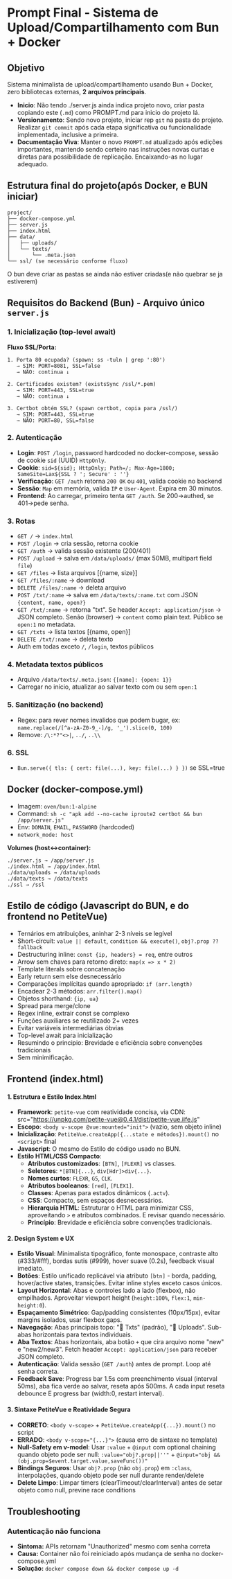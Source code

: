 # Prompt Final - Sistema de Upload/Compartilhamento com Bun + Docker

## Objetivo
Sistema minimalista de upload/compartilhamento usando Bun + Docker, zero bibliotecas externas, **2 arquivos principais**.

- **Inicio**: Não tendo ./server.js ainda indica projeto novo, criar pasta copiando este (`.md`) como PROMPT.md para inicio do projeto lá.
- **Versionamento**: Sendo novo projeto, iniciar rep `git` na pasta do projeto. Realizar `git commit` após cada etapa significativa ou funcionalidade implementada, inclusive a primeira.
- **Documentação Viva**: Manter o novo `PROMPT.md` atualizado após edições importantes, mantendo sendo certeiro nas instruções novas curtas e diretas para possibilidade de replicação. Encaixando-as no lugar adequado.

## Estrutura final do projeto(após Docker, e BUN iniciar)
```
project/
├── docker-compose.yml
├── server.js
├── index.html
├── data/
│   ├── uploads/
│   └── texts/
│       └── .meta.json
└── ssl/ (se necessário conforme fluxo)
```

O bun deve criar as pastas se ainda não estiver criadas(e não quebrar se ja estiverem)

## Requisitos do Backend (Bun) - Arquivo único `server.js`

### 1. Inicialização (top-level await)

**Fluxo SSL/Porta:**
```
1. Porta 80 ocupada? (spawn: ss -tuln | grep ':80')
   → SIM: PORT=8081, SSL=false
   → NÃO: continua ↓
   
2. Certificados existem? (existsSync /ssl/*.pem)
   → SIM: PORT=443, SSL=true
   → NÃO: continua ↓
   
3. Certbot obtém SSL? (spawn certbot, copia para /ssl/)
   → SIM: PORT=443, SSL=true
   → NÃO: PORT=80, SSL=false
```

### 2. Autenticação
- **Login**: `POST /login`, password hardcoded no docker-compose, sessão de cookie `sid` (UUID) `HttpOnly`.
- **Cookie**: `sid=${sid}; HttpOnly; Path=/; Max-Age=1800; SameSite=Lax${SSL ? '; Secure' : ''}`
- **Verificação**: `GET /auth` retorna `200 OK` ou `401`, valida cookie no backend
- **Sessão**: `Map` em memória, valida `IP` e `User-Agent`. Expira em 30 minutos.
- **Frontend**: Ao carregar, primeiro tenta `GET /auth`. Se 200→authed, se 401→pede senha.

### 3. Rotas
- `GET /` → `index.html`
- `POST /login` → cria sessão, retorna cookie
- `GET /auth` → valida sessão existente (200/401)
- `POST /upload` → salva em `/data/uploads/` (max 50MB, multipart field `file`)
- `GET /files` → lista arquivos [{name, size}]
- `GET /files/:name` → download
- `DELETE /files/:name` → deleta arquivo
- `POST /txt/:name` → salva em `/data/texts/:name.txt` com JSON `{content, name, open?}`
- `GET /txt/:name` → retorna "txt". Se header `Accept: application/json` → JSON completo. Senão (browser) → `content` como plain text. Público se `open:1` no metadata.
- `GET /txts` → lista textos [{name, open}]
- `DELETE /txt/:name` → deleta texto
- Auth em todas exceto `/`, `/login`, textos públicos

### 4. Metadata textos públicos
- Arquivo `/data/texts/.meta.json`: `{[name]: {open: 1}}`
- Carregar no início, atualizar ao salvar texto com ou sem `open:1`

### 5. Sanitização (no backend)
- Regex: para rever nomes invalidos que podem bugar, ex: `name.replace(/[^a-zA-Z0-9_-]/g, '_').slice(0, 100)`
- Remove: `/\:*?"<>|`, `../`, `..\\`

### 6. SSL
- `Bun.serve({ tls: { cert: file(...), key: file(...) } })` se SSL=true

## Docker (docker-compose.yml)

- Imagem: `oven/bun:1-alpine`
- Command: `sh -c "apk add --no-cache iproute2 certbot && bun /app/server.js"`
- Env: `DOMAIN`, `EMAIL`, `PASSWORD` (hardcoded)
- `network_mode: host`

**Volumes (host↔container):**
```
./server.js → /app/server.js
./index.html → /app/index.html
./data/uploads → /data/uploads
./data/texts → /data/texts
./ssl → /ssl
```

## Estilo de código (Javascript do BUN, e do frontend no PetiteVue)

- Ternários em atribuições, aninhar 2-3 níveis se legível
- Short-circuit: `value || default`, `condition && execute()`, `obj?.prop ?? fallback`
- Destructuring inline: `const {ip, headers} = req`, entre outros
- Arrow sem chaves para retorno direto: `map(x => x * 2)`
- Template literals sobre concatenação
- Early return sem else desnecessário
- Comparações implícitas quando apropriado: `if (arr.length)`
- Encadear 2-3 métodos: `arr.filter().map()`
- Objetos shorthand: `{ip, ua}`
- Spread para merge/clone
- Regex inline, extrair const se complexo
- Funções auxiliares se reutilizado 2+ vezes
- Evitar variáveis intermediárias óbvias
- Top-level await para inicialização
- Resumindo o principio: Brevidade e eficiência sobre convenções tradicionais
- Sem minimificação.

## Frontend (index.html)

#### 1. Estrutura e Estilo Index.html
- **Framework**: `petite-vue` com reatividade concisa, via CDN: src="https://unpkg.com/petite-vue@0.4.1/dist/petite-vue.iife.js"
- **Escopo**: `<body v-scope @vue:mounted="init">` (vazio, sem objeto inline)
- **Inicialização**: `PetiteVue.createApp({...state e métodos}).mount()` no `<script>` final
- **Javascript**: O mesmo do Estilo de código usado no BUN.
- **Estilo HTML/CSS Compacto**:
    - **Atributos customizados**: `[BTN]`, `[FLEXR]` vs classes.
    - **Seletores**: `*[BTN]{...}`, `div[Hdr]>div{...}`.
    - **Nomes curtos**: `FLEXR`, `G5`, `CLK`.
    - **Atributos booleanos**: `[red]`, `[FLEX1]`.
    - **Classes**: Apenas para estados dinâmicos (`.actv`).
    - **CSS**: Compacto, sem espaços desnecessários.
    - **Hierarquia HTML**: Estruturar o HTML para minimizar CSS, aproveitando `>` e atributos combinados. E revisar quando necessário.
    - **Princípio**: Brevidade e eficiência sobre convenções tradicionais.

#### 2. Design System e UX
- **Estilo Visual**: Minimalista tipográfico, fonte monospace, contraste alto (#333/#fff), bordas sutis (#999), hover suave (0.2s), feedback visual imediato.
- **Botões**: Estilo unificado replicável via atributo `[btn]` - borda, padding, hover/active states, transições. Evitar inline styles exceto casos únicos.
- **Layout Horizontal**: Abas e controles lado a lado (flexbox), não empilhados. Aproveitar viewport height (`height:100%`, `flex:1`, `min-height:0`).
- **Espaçamento Simétrico**: Gap/padding consistentes (10px/15px), evitar margins isolados, usar flexbox gaps.
- **Navegação**: Abas principais topo: "📝 Txts" (padrão), "📁 Uploads". Sub-abas horizontais para textos individuais.
- **Aba Textos**: Abas horizontais, aba botão `+` que cira arquivo nome "new" e "new2/new3". Fetch header `Accept: application/json` para receber JSON completo.
- **Autenticação**: Valida sessão (`GET /auth`) antes de prompt. Loop até senha correta.
- **Feedback Save**: Progress bar 1.5s com preenchimento visual (interval 50ms), aba fica verde ao salvar, reseta após 500ms. A cada input reseta debounce E progress bar (width:0, restart interval).

#### 3. Sintaxe PetiteVue e Reatividade Segura
- **CORRETO**: `<body v-scope>` + `PetiteVue.createApp({...}).mount()` no script
- **ERRADO**: `<body v-scope="{...}">` (causa erro de sintaxe no template)
- **Null-Safety em v-model**: Usar `:value` + `@input` com optional chaining quando objeto pode ser null: `:value="obj?.prop||''"` + `@input="obj && (obj.prop=$event.target.value,saveFunc())"`
- **Bindings Seguros**: Usar `obj?.prop` (não `obj.prop`) em `:class`, interpolações, quando objeto pode ser null durante render/delete
- **Delete Limpo**: Limpar timers (clearTimeout/clearInterval) antes de setar objeto como null, previne race conditions

## Troubleshooting

### Autenticação não funciona
- **Sintoma:** APIs retornam "Unauthorized" mesmo com senha correta
- **Causa:** Container não foi reiniciado após mudança de senha no docker-compose.yml
- **Solução:** `docker compose down && docker compose up -d`
